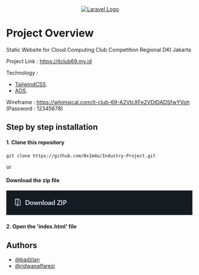 <p align="center"><a href="https://laravel.com" target="_blank"><img src="https://cdn.cdnlogo.com/logos/t/34/tailwind-css.svg" width="400" alt="Laravel Logo"></a></p>

# Project Overview
Static Website for Cloud Computing Club Competition Regional DKI Jakarta

Project Link : https://itclub69.my.id

Technology :
- [TailwindCSS](https://tailwindcss.com/).
- [AOS](https://michalsnik.github.io/aos/).

Wireframe : https://whimsical.com/it-club-69-A2VtcXFe2VDtDADSfwYVoh (Password : 12345678)

## Step by step installation
#### 1. Clone this repository
```
git clone https://github.com/0x1m4o/Industry-Project.git
```
or 
#### Download the zip file
![download zip](https://github.com/0x1m4o/Industry-Project/blob/main/public/img/image.png)

#### 2. Open the 'index.html' file

## Authors

- [@badzlan](https://github.com/badzlan)
- [@ridwanalfarezi](https://github.com/ridwanalfarezi)
